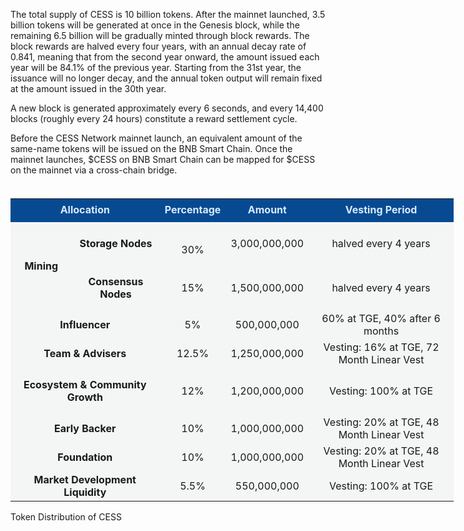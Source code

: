 The total supply of CESS is 10 billion tokens. After the mainnet launched, 3.5 billion tokens will be generated at once in the Genesis block, while the remaining 6.5 billion will be gradually minted through block rewards. The block rewards are halved every four years, with an annual decay rate of 0.841, meaning that from the second year onward, the amount issued each year will be 84.1% of the previous year. Starting from the 31st year, the issuance will no longer decay, and the annual token output will remain fixed at the amount issued in the 30th year.

A new block is generated approximately every 6 seconds, and every 14,400 blocks (roughly every 24 hours) constitute a reward settlement cycle.

Before the CESS Network mainnet launch, an equivalent amount of the same-name tokens will be issued on the BNB Smart Chain. Once the mainnet launches, $CESS on BNB Smart Chain can be mapped for $CESS on the mainnet via a cross-chain bridge.

<table class="ne-table" ne-table-row-head="true"
    style="width: 709px; --table-head-bg-color: #074A92; --table-head-text-color: #D9EAFC; margin-top: 37.0938px;">
    <colgroup>
        <col width="100">
        <col width="142">
        <col width="106">
        <col width="120">
        <col width="240">
    </colgroup>
    <tbody class="ne-table-inner">
        <tr class="ne-tr ne-tr-sticky"
            style="top: 79px; width: 709px; height: 37.0938px; grid-template-columns: 242px 106px 120px 240px;">
            <td class="ne-td" colspan="2" data-col="0" style="vertical-align: middle;background-color:#074a92;color: #d9eafc;text-align: center;font-weight: bolder;">
                <div class="ne-td-content"><ne-p id="ub57d2611" data-lake-id="ub57d2611" ne-alignment="center"><ne-text
                            id="u5f2e8563">Allocation</ne-text><span class="ne-viewer-b-filler"
                            ne-filler="block"><br></span></ne-p></div>
                <div class="ne-td-break" contenteditable="false"></div>
            </td>
            <td class="ne-td" data-col="2" style="vertical-align: middle;background-color:#074a92;color: #d9eafc;text-align: center;font-weight: bolder;">
                <div class="ne-td-content"><ne-p id="u6f0beeac" data-lake-id="u6f0beeac" ne-alignment="center"><ne-text
                            id="u97390d1e">Percentage</ne-text><span class="ne-viewer-b-filler"
                            ne-filler="block"><br></span></ne-p></div>
                <div class="ne-td-break" contenteditable="false"></div>
            </td>
            <td class="ne-td" data-col="3" style="vertical-align: middle;background-color:#074a92;color: #d9eafc;text-align: center;font-weight: bolder;">
                <div class="ne-td-content"><ne-p id="u87840c65" data-lake-id="u87840c65" ne-alignment="center"><ne-text
                            id="uaa633264">Amount</ne-text><span class="ne-viewer-b-filler"
                            ne-filler="block"><br></span></ne-p></div>
                <div class="ne-td-break" contenteditable="false"></div>
            </td>
            <td class="ne-td" data-col="4" style="vertical-align: middle;background-color:#074a92;color: #d9eafc;text-align: center;font-weight: bolder;">
                <div class="ne-td-content"><ne-p id="ubb1d3c01" data-lake-id="ubb1d3c01" ne-alignment="center"><ne-text
                            id="uc20eac99">Vesting Period</ne-text><span class="ne-viewer-b-filler"
                            ne-filler="block"><br></span></ne-p></div>
                <div class="ne-td-break" contenteditable="false"></div>
            </td>
        </tr>
        <tr class="ne-tr" style="height: 71px;">
            <td class="ne-td" rowspan="2" data-col="0"
                style="background-color: rgb(244, 245, 245); vertical-align: middle;text-align: center;font-weight: bolder;">
                <div class="ne-td-content"><ne-p id="ud47f8042" data-lake-id="ud47f8042" ne-alignment="left"><ne-text
                            id="u5d3e40de" ne-bold="true" ne-fontsize="16">Mining</ne-text><span
                            class="ne-viewer-b-filler" ne-filler="block"><br></span></ne-p></div>
                <div class="ne-td-break" contenteditable="false"></div>
            </td>
            <td class="ne-td" data-col="1" style="background-color: rgb(244, 245, 245); vertical-align: middle;text-align: center;font-weight: bolder;">
                <div class="ne-td-content"><ne-p id="u27befb4e" data-lake-id="u27befb4e" ne-alignment="center"><ne-text
                            id="u78e45618" ne-bold="true" ne-fontsize="13">Storage Nodes</ne-text><span
                            class="ne-viewer-b-filler" ne-filler="block"><br></span></ne-p></div>
                <div class="ne-td-break" contenteditable="false"></div>
            </td>
            <td class="ne-td" data-col="2" style="background-color: rgb(244, 245, 245); vertical-align: middle;text-align: center;">
                <div class="ne-td-content"><ne-p id="uaea19c2b" data-lake-id="uaea19c2b" ne-alignment="center"><ne-text
                            id="u01feeda4"></ne-text><span class="ne-viewer-b-filler"
                            ne-filler="block"><br></span></ne-p><ne-p id="u09efc1c3" data-lake-id="u09efc1c3"
                        ne-alignment="center"><ne-text id="u53a393ea">30%</ne-text><span class="ne-viewer-b-filler"
                            ne-filler="block"><br></span></ne-p></div>
                <div class="ne-td-break" contenteditable="false"></div>
            </td>
            <td class="ne-td" data-col="3" style="background-color: rgb(244, 245, 245); vertical-align: middle;text-align: center;">
                <div class="ne-td-content"><ne-p id="uf2216de2" data-lake-id="uf2216de2" ne-alignment="center"><ne-text
                            id="u12a011ab">3,000,000,000</ne-text><span class="ne-viewer-b-filler"
                            ne-filler="block"><br></span></ne-p></div>
                <div class="ne-td-break" contenteditable="false"></div>
            </td>
            <td class="ne-td" data-col="4" style="background-color: rgb(244, 245, 245); vertical-align: middle;text-align: center;">
                <div class="ne-td-content"><ne-p id="u700806d8" data-lake-id="u700806d8" ne-alignment="center"><ne-text
                            id="u12ed0ea1">halved every 4 years
                        </ne-text><span class="ne-viewer-b-filler" ne-filler="block"><br></span></ne-p></div>
                <div class="ne-td-break" contenteditable="false"></div>
            </td>
        </tr>
        <tr class="ne-tr" style="height: 71px;">
            <td class="ne-td" data-col="1" style="background-color: rgb(244, 245, 245); vertical-align: middle;text-align: center;font-weight: bolder;">
                <div class="ne-td-content"><ne-p id="uf28814f4" data-lake-id="uf28814f4" ne-alignment="center"><ne-text
                            id="u222fee76" ne-bold="true" ne-fontsize="13">Consensus Nodes</ne-text><span
                            class="ne-viewer-b-filler" ne-filler="block"><br></span></ne-p></div>
                <div class="ne-td-break" contenteditable="false"></div>
            </td>
            <td class="ne-td" data-col="2" style="background-color: rgb(244, 245, 245); vertical-align: middle;text-align: center;">
                <div class="ne-td-content"><ne-p id="u422cc449" data-lake-id="u422cc449" ne-alignment="center"><ne-text
                            id="u2b8311f9">15%</ne-text><span class="ne-viewer-b-filler"
                            ne-filler="block"><br></span></ne-p></div>
                <div class="ne-td-break" contenteditable="false"></div>
            </td>
            <td class="ne-td" data-col="3" style="background-color: rgb(244, 245, 245); vertical-align: middle;text-align: center;">
                <div class="ne-td-content"><ne-p id="u00c3af07" data-lake-id="u00c3af07" ne-alignment="center"><ne-text
                            id="u3d5a062d">1,500,000,000</ne-text><span class="ne-viewer-b-filler"
                            ne-filler="block"><br></span></ne-p></div>
                <div class="ne-td-break" contenteditable="false"></div>
            </td>
            <td class="ne-td" data-col="4" style="background-color: rgb(244, 245, 245); vertical-align: middle;text-align: center;">
                <div class="ne-td-content"><ne-p id="ua62b0520" data-lake-id="ua62b0520" ne-alignment="center"><ne-text
                            id="u52183be8">halved every 4 years
                        </ne-text><span class="ne-viewer-b-filler" ne-filler="block"><br></span></ne-p></div>
                <div class="ne-td-break" contenteditable="false"></div>
            </td>
        </tr>
        <tr class="ne-tr" style="height: 37px;">
            <td class="ne-td" colspan="2" data-col="0"
                style="background-color: rgb(244, 245, 245); vertical-align: middle;text-align: center;font-weight: bolder;">
                <div class="ne-td-content"><ne-p id="u1b8f39fa" data-lake-id="u1b8f39fa" ne-alignment="center"><ne-text
                            id="u1ed62fdd" ne-bold="true" ne-fontsize="16">Influencer </ne-text><span
                            class="ne-viewer-b-filler" ne-filler="block"><br></span></ne-p></div>
                <div class="ne-td-break" contenteditable="false"></div>
            </td>
            <td class="ne-td" data-col="2" style="background-color: rgb(244, 245, 245); vertical-align: middle;text-align: center;">
                <div class="ne-td-content"><ne-p id="ub88f071f" data-lake-id="ub88f071f" ne-alignment="center"><ne-text
                            id="u1c6d5942">5%</ne-text><span class="ne-viewer-b-filler"
                            ne-filler="block"><br></span></ne-p></div>
                <div class="ne-td-break" contenteditable="false"></div>
            </td>
            <td class="ne-td" data-col="3" style="background-color: rgb(244, 245, 245); vertical-align: middle;text-align: center;">
                <div class="ne-td-content"><ne-p id="u414db821" data-lake-id="u414db821" ne-alignment="center"><ne-text
                            id="udcef63ca">500,000,000</ne-text><span class="ne-viewer-b-filler"
                            ne-filler="block"><br></span></ne-p></div>
                <div class="ne-td-break" contenteditable="false"></div>
            </td>
            <td class="ne-td" data-col="4" style="background-color: rgb(244, 245, 245); vertical-align: middle;text-align: center;">
                <div class="ne-td-content"><ne-p id="u4ecf1668" data-lake-id="u4ecf1668" ne-alignment="center"><ne-text
                            id="u4d556ed8">60% at TGE, 40% after 6 months</ne-text><span class="ne-viewer-b-filler"
                            ne-filler="block"><br></span></ne-p></div>
                <div class="ne-td-break" contenteditable="false"></div>
            </td>
        </tr>
        <tr class="ne-tr" style="height: 37px;">
            <td class="ne-td" colspan="2" data-col="0"
                style="background-color: rgb(244, 245, 245); vertical-align: middle;text-align: center;font-weight: bolder;">
                <div class="ne-td-content"><ne-p id="ud89f3e52" data-lake-id="ud89f3e52" ne-alignment="center"><ne-text
                            id="u2f46fef0" ne-bold="true" ne-fontsize="16">Team &amp; Advisers</ne-text><span
                            class="ne-viewer-b-filler" ne-filler="block"><br></span></ne-p></div>
                <div class="ne-td-break" contenteditable="false"></div>
            </td>
            <td class="ne-td" data-col="2" style="background-color: rgb(244, 245, 245); vertical-align: middle;text-align: center;">
                <div class="ne-td-content"><ne-p id="u56ec0047" data-lake-id="u56ec0047" ne-alignment="center"><ne-text
                            id="ufb47b657">12.5%</ne-text><span class="ne-viewer-b-filler"
                            ne-filler="block"><br></span></ne-p></div>
                <div class="ne-td-break" contenteditable="false"></div>
            </td>
            <td class="ne-td" data-col="3" style="background-color: rgb(244, 245, 245); vertical-align: middle;text-align: center;">
                <div class="ne-td-content"><ne-p id="u253a5f8f" data-lake-id="u253a5f8f" ne-alignment="center"><ne-text
                            id="uce08e35e">1,250,000,000</ne-text><span class="ne-viewer-b-filler"
                            ne-filler="block"><br></span></ne-p></div>
                <div class="ne-td-break" contenteditable="false"></div>
            </td>
            <td class="ne-td" data-col="4" style="background-color: rgb(244, 245, 245); vertical-align: middle;text-align: center;">
                <div class="ne-td-content"><ne-p id="u8b506f4e" data-lake-id="u8b506f4e" ne-alignment="center"><ne-text
                            id="ucc2a1444">Vesting: 16% at TGE, 72 Month Linear Vest</ne-text><span
                            class="ne-viewer-b-filler" ne-filler="block"><br></span></ne-p></div>
                <div class="ne-td-break" contenteditable="false"></div>
            </td>
        </tr>
        <tr class="ne-tr" style="height: 74px;">
            <td class="ne-td" colspan="2" data-col="0"
                style="background-color: rgb(244, 245, 245); vertical-align: middle;text-align: center;font-weight: bolder;">
                <div class="ne-td-content"><ne-p id="ueecc9dae" data-lake-id="ueecc9dae" ne-alignment="center"><ne-text
                            id="u4a75c29c" ne-bold="true" ne-fontsize="16">Ecosystem &amp; Community
                            Growth</ne-text><span class="ne-viewer-b-filler" ne-filler="block"><br></span></ne-p></div>
                <div class="ne-td-break" contenteditable="false"></div>
            </td>
            <td class="ne-td" data-col="2" style="background-color: rgb(244, 245, 245); vertical-align: middle;text-align: center;">
                <div class="ne-td-content"><ne-p id="u12efc535" data-lake-id="u12efc535" ne-alignment="center"><ne-text
                            id="u29512cc0">12%</ne-text><span class="ne-viewer-b-filler"
                            ne-filler="block"><br></span></ne-p></div>
                <div class="ne-td-break" contenteditable="false"></div>
            </td>
            <td class="ne-td" data-col="3" style="background-color: rgb(244, 245, 245); vertical-align: middle;text-align: center;">
                <div class="ne-td-content"><ne-p id="u17b45ea4" data-lake-id="u17b45ea4" ne-alignment="center"><ne-text
                            id="uc1315d14">1,200,000,000</ne-text><span class="ne-viewer-b-filler"
                            ne-filler="block"><br></span></ne-p></div>
                <div class="ne-td-break" contenteditable="false"></div>
            </td>
            <td class="ne-td" data-col="4" style="background-color: rgb(244, 245, 245); vertical-align: middle;text-align: center;">
                <div class="ne-td-content"><ne-p id="u10b8b88a" data-lake-id="u10b8b88a" ne-alignment="center"><ne-text
                            id="ucd6fcfa8">Vesting: 100% at TGE</ne-text><span class="ne-viewer-b-filler"
                            ne-filler="block"><br></span></ne-p></div>
                <div class="ne-td-break" contenteditable="false"></div>
            </td>
        </tr>
        <tr class="ne-tr" style="height: 37px;">
            <td class="ne-td" colspan="2" data-col="0"
                style="background-color: rgb(244, 245, 245); vertical-align: middle;text-align: center;font-weight: bolder;">
                <div class="ne-td-content"><ne-p id="ucdc19083" data-lake-id="ucdc19083" ne-alignment="center"><ne-text
                            id="u40e60af8" ne-bold="true" ne-fontsize="16">Early Backer</ne-text><span
                            class="ne-viewer-b-filler" ne-filler="block"><br></span></ne-p></div>
                <div class="ne-td-break" contenteditable="false"></div>
            </td>
            <td class="ne-td" data-col="2" style="background-color: rgb(244, 245, 245); vertical-align: middle;text-align: center;">
                <div class="ne-td-content"><ne-p id="u64de740b" data-lake-id="u64de740b" ne-alignment="center"><ne-text
                            id="u310000b1">10%</ne-text><span class="ne-viewer-b-filler"
                            ne-filler="block"><br></span></ne-p></div>
                <div class="ne-td-break" contenteditable="false"></div>
            </td>
            <td class="ne-td" data-col="3" style="background-color: rgb(244, 245, 245); vertical-align: middle;text-align: center;">
                <div class="ne-td-content"><ne-p id="u668225cc" data-lake-id="u668225cc" ne-alignment="center"><ne-text
                            id="ufe41bc88">1,000,000,000</ne-text><span class="ne-viewer-b-filler"
                            ne-filler="block"><br></span></ne-p></div>
                <div class="ne-td-break" contenteditable="false"></div>
            </td>
            <td class="ne-td" data-col="4" style="background-color: rgb(244, 245, 245); vertical-align: middle;text-align: center;">
                <div class="ne-td-content"><ne-p id="ue2299e86" data-lake-id="ue2299e86" ne-alignment="center"><ne-text
                            id="u12a0a30a">Vesting: 20% at TGE, 48 Month Linear Vest</ne-text><span
                            class="ne-viewer-b-filler" ne-filler="block"><br></span></ne-p></div>
                <div class="ne-td-break" contenteditable="false"></div>
            </td>
        </tr>
        <tr class="ne-tr" style="height: 37px;">
            <td class="ne-td" colspan="2" data-col="0"
                style="background-color: rgb(244, 245, 245); vertical-align: middle;text-align: center;font-weight: bolder;">
                <div class="ne-td-content"><ne-p id="u5071e614" data-lake-id="u5071e614" ne-alignment="center"><ne-text
                            id="u5b82ca38" ne-bold="true" ne-fontsize="16">Foundation</ne-text><span
                            class="ne-viewer-b-filler" ne-filler="block"><br></span></ne-p></div>
                <div class="ne-td-break" contenteditable="false"></div>
            </td>
            <td class="ne-td" data-col="2" style="background-color: rgb(244, 245, 245); vertical-align: middle;text-align: center;">
                <div class="ne-td-content"><ne-p id="ue4b0c287" data-lake-id="ue4b0c287" ne-alignment="center"><ne-text
                            id="ucdb7627f">10%</ne-text><span class="ne-viewer-b-filler"
                            ne-filler="block"><br></span></ne-p></div>
                <div class="ne-td-break" contenteditable="false"></div>
            </td>
            <td class="ne-td" data-col="3" style="background-color: rgb(244, 245, 245); vertical-align: middle;text-align: center;">
                <div class="ne-td-content"><ne-p id="uf953cb62" data-lake-id="uf953cb62" ne-alignment="center"><ne-text
                            id="ue3f0b4dd">1,000,000,000</ne-text><span class="ne-viewer-b-filler"
                            ne-filler="block"><br></span></ne-p></div>
                <div class="ne-td-break" contenteditable="false"></div>
            </td>
            <td class="ne-td" data-col="4" style="background-color: rgb(244, 245, 245); vertical-align: middle;text-align: center;">
                <div class="ne-td-content"><ne-p id="u3c137c65" data-lake-id="u3c137c65" ne-alignment="center"><ne-text
                            id="u9f96299c">Vesting: 20% at TGE, 48 Month Linear Vest</ne-text><span
                            class="ne-viewer-b-filler" ne-filler="block"><br></span></ne-p></div>
                <div class="ne-td-break" contenteditable="false"></div>
            </td>
        </tr>
        <tr class="ne-tr">
            <td class="ne-td" colspan="2" data-col="0"
                style="background-color: rgb(244, 245, 245); vertical-align: middle;text-align: center;font-weight: bolder;">
                <div class="ne-td-content"><ne-p id="u550623c4" data-lake-id="u550623c4" ne-alignment="center"><ne-text
                            id="u22082551" ne-bold="true" ne-fontsize="16">Market Development Liquidity </ne-text><span
                            class="ne-viewer-b-filler" ne-filler="block"><br></span></ne-p></div>
                <div class="ne-td-break" contenteditable="false"></div>
            </td>
            <td class="ne-td" data-col="2" style="background-color: rgb(244, 245, 245); vertical-align: middle;text-align: center;">
                <div class="ne-td-content"><ne-p id="u6dd9dd59" data-lake-id="u6dd9dd59" ne-alignment="center"><ne-text
                            id="ud1bf444a">5.5%</ne-text><span class="ne-viewer-b-filler"
                            ne-filler="block"><br></span></ne-p></div>
                <div class="ne-td-break" contenteditable="false"></div>
            </td>
            <td class="ne-td" data-col="3" style="background-color: rgb(244, 245, 245); vertical-align: middle;text-align: center;">
                <div class="ne-td-content"><ne-p id="uab910cdd" data-lake-id="uab910cdd" ne-alignment="center"><ne-text
                            id="u35aecd4d">550,000,000</ne-text><span class="ne-viewer-b-filler"
                            ne-filler="block"><br></span></ne-p></div>
                <div class="ne-td-break" contenteditable="false"></div>
            </td>
            <td class="ne-td" data-col="4" style="background-color: rgb(244, 245, 245); vertical-align: middle;text-align: center;">
                <div class="ne-td-content"><ne-p id="u494e54fe" data-lake-id="u494e54fe" ne-alignment="center"><ne-text
                            id="ue396d9a5">Vesting: 100% at TGE </ne-text><span class="ne-viewer-b-filler"
                            ne-filler="block"><br></span></ne-p></div>
                <div class="ne-td-break" contenteditable="false"></div>
            </td>
        </tr>
    </tbody>
</table>
<div style="margin: 0 auto;width: 709px;"><p>Token Distribution of CESS</p></div>
